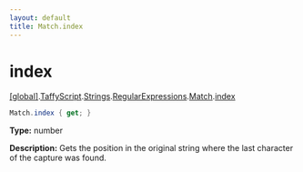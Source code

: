 ```yaml
---
layout: default
title: Match.index
---
```


# index

[\[global\]]({{site.baseurl}}/docs/).[TaffyScript]({{site.baseurl}}/docs/TaffyScript/).[Strings]({{site.baseurl}}/docs/TaffyScript/Strings/).[RegularExpressions]({{site.baseurl}}/docs/TaffyScript/Strings/RegularExpressions/).[Match]({{site.baseurl}}/docs/TaffyScript/Strings/RegularExpressions/Match/).[index]({{site.baseurl}}/docs/TaffyScript/Strings/RegularExpressions/Match/index/)

```cs
Match.index { get; }
```

**Type:** number

**Description:** Gets the position in the original string where the last character of the capture was found.

